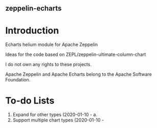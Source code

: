 ## zeppelin-echarts
# Introduction
Echarts helium module for Apache Zeppelin

Ideas for the code based on ZEPL/zeppelin-ultimate-column-chart


I do not own any rights to these projects.

Apache Zeppelin and Apache Echarts belong to the Apache Software Foundation.

# To-do Lists
1. Expand for other types (2020-01-10 -
  a. 
2. Support multiple chart types (2020-01-10 -
